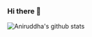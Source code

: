 ### Hi there 👋




![Aniruddha's github stats](https://github-readme-stats.vercel.app/api?username=Fameless4ellL&show_icons=true&hide_border=true)


